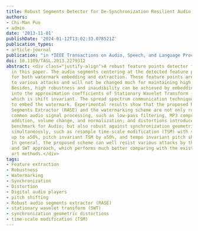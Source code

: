 ```yaml
---
title: Robust Segments Detector for De-Synchronization Resilient Audio Watermarking
authors:
- Chi-Man Pun
- admin
date: '2013-11-01'
publishDate: '2024-01-12T13:02:33.078521Z'
publication_types:
- article-journal
publication: "in *IEEE Transactions on Audio, Speech, and Language Processing* [SCI, JCR Q2]"
doi: 10.1109/TASL.2013.2279312
abstract: <div class="justify-align">A robust feature points detector for invariant audio watermarking is proposed
  in this paper. The audio segments centering at the detected feature points are extracted
  for both watermark embedding and extraction. These feature points are invariant
  to various attacks and will not be changed much for maintaining high auditory quality.
  Besides, high robustness and inaudibility can be achieved by embedding the watermark
  into the approximation coefficients of Stationary Wavelet Transform (SWT) domain,
  which is shift invariant. The spread spectrum communication technique is adopted
  to embed the watermark. Experimental results show that the proposed Robust Audio
  Segments Extractor (RASE) and the watermarking scheme are not only robust against
  common audio signal processing, such as low-pass filtering, MP3 compression, echo
  addition, volume change, and normalization; and distortions introduced in Stir-mark
  benchmark for Audio; but also robust against synchronization geometric distortions
  simultaneously, such as resample time-scale modification (TSM) with scaling factors
  up to ±50%, pitch invariant TSM by ±50%, and tempo invariant pitch shifting by ±50%.
  In general, the proposed scheme can well resist various attacks by the joint RASE
  and SWT approach, which performs much better comparing with the existing state-of-the
  art methods.</div>
tags:
- Feature extraction
- Robustness
- Watermarking
- Synchronization
- Distortion
- Digital audio players
- pitch shifting
- Robust audio segments extractor (RASE)
- stationary wavelet transform (SWT)
- synchronization geometric distortions
- time-scale modification (TSM)
---
```


